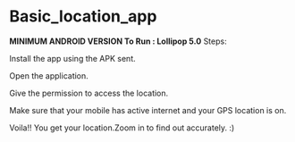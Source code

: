 # Basic_location_app
**MINIMUM ANDROID VERSION To Run : Lollipop 5.0** 
Steps: 

Install the app using the APK sent. 

Open the application. 

Give the permission to access the location. 

Make sure that your mobile has active internet and your GPS location is on.

Voila!! You get your location.Zoom in to find out accurately. :)

